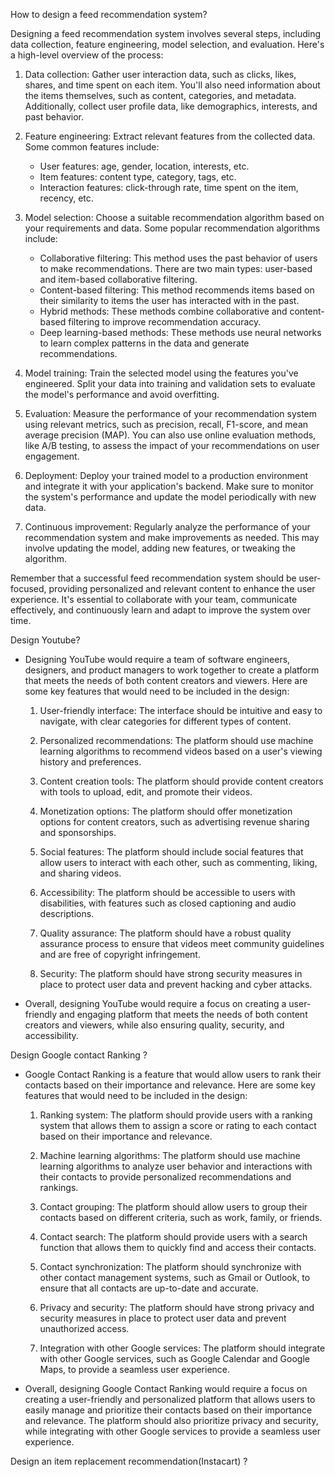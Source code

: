How to design a feed recommendation system?

Designing a feed recommendation system involves several steps, including data collection, feature engineering, model selection, and evaluation. Here's a high-level overview of the process:

1. Data collection: Gather user interaction data, such as clicks, likes, shares, and time spent on each item. You'll also need information about the items themselves, such as content, categories, and metadata. Additionally, collect user profile data, like demographics, interests, and past behavior.

2. Feature engineering: Extract relevant features from the collected data. Some common features include:

   - User features: age, gender, location, interests, etc.
   - Item features: content type, category, tags, etc.
   - Interaction features: click-through rate, time spent on the item, recency, etc.

3. Model selection: Choose a suitable recommendation algorithm based on your requirements and data. Some popular recommendation algorithms include:

   - Collaborative filtering: This method uses the past behavior of users to make recommendations. There are two main types: user-based and item-based collaborative filtering.
   - Content-based filtering: This method recommends items based on their similarity to items the user has interacted with in the past.
   - Hybrid methods: These methods combine collaborative and content-based filtering to improve recommendation accuracy.
   - Deep learning-based methods: These methods use neural networks to learn complex patterns in the data and generate recommendations.

4. Model training: Train the selected model using the features you've engineered. Split your data into training and validation sets to evaluate the model's performance and avoid overfitting.

5. Evaluation: Measure the performance of your recommendation system using relevant metrics, such as precision, recall, F1-score, and mean average precision (MAP). You can also use online evaluation methods, like A/B testing, to assess the impact of your recommendations on user engagement.

6. Deployment: Deploy your trained model to a production environment and integrate it with your application's backend. Make sure to monitor the system's performance and update the model periodically with new data.

7. Continuous improvement: Regularly analyze the performance of your recommendation system and make improvements as needed. This may involve updating the model, adding new features, or tweaking the algorithm.

Remember that a successful feed recommendation system should be user-focused, providing personalized and relevant content to enhance the user experience. It's essential to collaborate with your team, communicate effectively, and continuously learn and adapt to improve the system over time.

Design Youtube?

- Designing YouTube would require a team of software engineers, designers, and product managers to work together to create a platform that meets the
  needs of both content creators and viewers. Here are some key features that would need to be included in the design:

   1. User-friendly interface: The interface should be intuitive and easy to navigate, with clear categories for different types of content.

   2. Personalized recommendations: The platform should use machine learning algorithms to recommend videos based on a user's viewing history and preferences.

   3. Content creation tools: The platform should provide content creators with tools to upload, edit, and promote their videos.

   4. Monetization options: The platform should offer monetization options for content creators, such as advertising revenue sharing and sponsorships.

   5. Social features: The platform should include social features that allow users to interact with each other, such as commenting, liking, and sharing videos.

   6. Accessibility: The platform should be accessible to users with disabilities, with features such as closed captioning and audio descriptions.

   7. Quality assurance: The platform should have a robust quality assurance process to ensure that videos meet community guidelines and are free of copyright           infringement.

   8. Security: The platform should have strong security measures in place to protect user data and prevent hacking and cyber attacks.

- Overall, designing YouTube would require a focus on creating a user-friendly and engaging platform that meets the needs of both content creators and viewers,     while also ensuring quality, security, and accessibility.

Design Google contact Ranking ?

- Google Contact Ranking is a feature that would allow users to rank their contacts based on their importance and relevance. Here are some key features 
  that would need to be included in the design:

   1. Ranking system: The platform should provide users with a ranking system that allows them to assign a score or rating to each contact based on their               importance and relevance.

   2. Machine learning algorithms: The platform should use machine learning algorithms to analyze user behavior and interactions with their contacts to provide         personalized recommendations and rankings.

   3. Contact grouping: The platform should allow users to group their contacts based on different criteria, such as work, family, or friends.

   4. Contact search: The platform should provide users with a search function that allows them to quickly find and access their contacts.

   5. Contact synchronization: The platform should synchronize with other contact management systems, such as Gmail or Outlook, to ensure that all contacts are         up-to-date and accurate.

   6. Privacy and security: The platform should have strong privacy and security measures in place to protect user data and prevent unauthorized access.

   7. Integration with other Google services: The platform should integrate with other Google services, such as Google Calendar and Google Maps, to provide a           seamless user experience.

- Overall, designing Google Contact Ranking would require a focus on creating a user-friendly and personalized platform that allows users to easily manage and       prioritize their contacts based on their importance and relevance. The platform should also prioritize privacy and security, while integrating with other Google   services to provide a seamless user experience.

Design an item replacement recommendation(Instacart) ?


